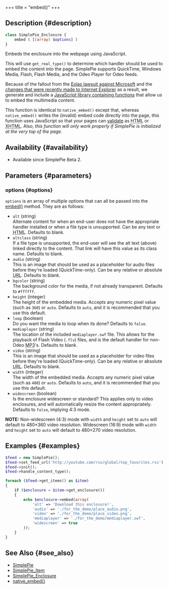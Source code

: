 +++
title = "embed()"
+++

## Description {#description}

```php
class SimplePie_Enclosure {
    embed ( [(array) $options] )
}
```

Embeds the enclosure into the webpage using JavaScript.

This will use `get_real_type()` to determine which handler should be used to embed the content into the page. SimplePie supports QuickTime, Windows Media, Flash, Flash Media, and the Odeo Player for Odeo feeds.

Because of the fallout from the [Eolas lawsuit against Microsoft](http://en.wikipedia.org/wiki/Eolas) and the [changes that were recently made to Internet Explorer](http://blogs.msdn.com/ie/archive/2006/04/11/573479.aspx) as a result, we generate and include a [JavaScript library containing functions](http://msdn.microsoft.com/library/default.asp?url=/workshop/author/dhtml/overview/activating_activex.asp) that allow us to embed the multimedia content.

This function is identical to `native_embed()` except that, whereas `native_embed()` writes the (invalid) embed code directly into the page, this function uses JavaScript so that your pages can [validate](http://validator.w3.org/) as <abbr title="HyperText Markup Language">HTML</abbr> or <abbr title="Extensible HyperText Markup Language">XHTML</abbr>. Also, _this function will only work properly if SimplePie is initialized at the very top of the page._

## Availability {#availability}

- Available since SimplePie Beta 2.

## Parameters {#parameters}

### options {#options}

`options` is an array of multiple options that can all be passed into the <span class="curid">[embed()](@/wiki/reference/simplepie_enclosure/embed.md)</span> method. They are as follows:

- `alt` (string)  
  Alternate content for when an end-user does not have the appropriate handler installed or when a file type is unsupported. Can be any text or <abbr title="HyperText Markup Language">HTML</abbr>. Defaults to blank.
- `altclass` (string)  
  If a file type is unsupported, the end-user will see the alt text (above) linked directly to the content. That link will have this value as its class name. Defaults to blank.
- `audio` (string)  
  This is an image that should be used as a placeholder for audio files before they're loaded (QuickTime-only). Can be any relative or absolute <abbr title="Uniform Resource Locator">URL</abbr>. Defaults to blank.
- `bgcolor` (string)  
  The background color for the media, if not already transparent. Defaults to `#ffffff`.
- `height` (integer)  
  The height of the embedded media. Accepts any numeric pixel value (such as `360`) or `auto`. Defaults to `auto`, and it is recommended that you use this default.
- `loop` (boolean)  
  Do you want the media to loop when its done? Defaults to `false`.
- `mediaplayer` (string)  
  The location of the included `mediaplayer.swf` file. This allows for the playback of Flash Video (`.flv`) files, and is the default handler for non-Odeo <abbr title="Motion Picture Experts Group Layer 3">MP3</abbr>'s. Defaults to blank.
- `video` (string)  
  This is an image that should be used as a placeholder for video files before they're loaded (QuickTime-only). Can be any relative or absolute <abbr title="Uniform Resource Locator">URL</abbr>. Defaults to blank.
- `width` (integer)  
  The width of the embedded media. Accepts any numeric pixel value (such as `480`) or `auto`. Defaults to `auto`, and it is recommended that you use this default.
- `widescreen` (boolean)  
  Is the enclosure widescreen or standard? This applies only to video enclosures, and will automatically resize the content appropriately. Defaults to `false`, implying 4:3 mode.

**NOTE:** Non-widescreen (4:3) mode with `width` and `height` set to `auto` will default to 480×360 video resolution. Widescreen (16:9) mode with `width` and `height` set to `auto` will default to 480×270 video resolution.

## Examples {#examples}

```php
$feed = new SimplePie();
$feed->set_feed_url('http://youtube.com/rss/global/top_favorites.rss');
$feed->init();
$feed->handle_content_type();

foreach ($feed->get_items() as $item)
{
    if ($enclosure = $item->get_enclosure())
    {
        echo $enclosure->embed(array(
            'alt' => 'Download this enclosure!',
            'audio' => './for_the_demo/place_audio.png',
            'video' => './for_the_demo/place_video.png',
            'mediaplayer' => './for_the_demo/mediaplayer.swf',
            'widescreen' => true
        ));
    }
}
```

## See Also {#see_also}

- [SimplePie](@/wiki/reference/simplepie/_index.md)
- [SimplePie_Item](@/wiki/reference/simplepie_item/_index.md)
- [SimplePie_Enclosure](@/wiki/reference/simplepie_enclosure/_index.md)
- [native_embed()](@/wiki/reference/simplepie_enclosure/native_embed.md)
